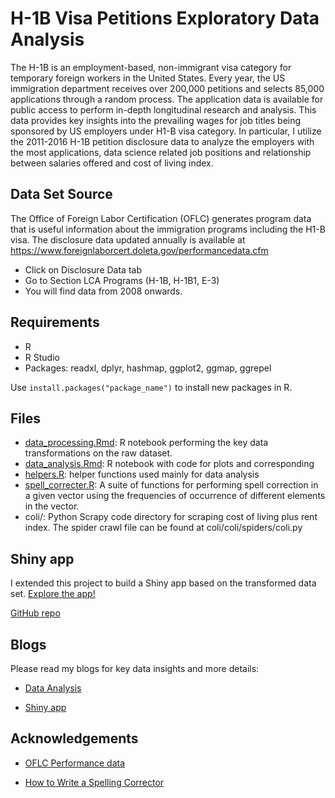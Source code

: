 # H-1B Visa Petitions Exploratory Data Analysis

The H-1B is an employment-based, non-immigrant visa category for temporary foreign workers in the United States. Every year, the US immigration department receives over 200,000 petitions and selects 85,000 applications through a random process. The application data is available for public access to perform in-depth longitudinal research and analysis. This data provides key insights into the prevailing wages for job titles being sponsored by US employers under H1-B visa category. In particular, I utilize the 2011-2016 H-1B petition disclosure data to analyze the employers with the most applications, data science related job positions and relationship between salaries offered and cost of living index.



## Data Set Source
The Office of Foreign Labor Certification (OFLC) generates program data that is useful information about the immigration programs including the H1-B visa. The disclosure data updated annually is available at https://www.foreignlaborcert.doleta.gov/performancedata.cfm

- Click on Disclosure Data tab
- Go to Section LCA Programs (H-1B, H-1B1, E-3)
- You will find data from 2008 onwards.

## Requirements
- R
- R Studio
- Packages: readxl, dplyr, hashmap, ggplot2, ggmap, ggrepel

Use `install.packages("package_name")` to install new packages in R.

## Files

- [data_processing.Rmd](https://github.com/sharan-naribole/H1B_visa_eda/blob/master/data_processing.Rmd): R notebook performing the key data transformations on the raw dataset.
- [data_analysis.Rmd](https://github.com/sharan-naribole/H1B_visa_eda/blob/master/data_analysis.Rmd): R notebook with code for plots and corresponding 
- [helpers.R](https://github.com/sharan-naribole/H1B_visa_eda/blob/master/helpers.R): helper functions used mainly for data analysis
- [spell_correcter.R](https://github.com/sharan-naribole/H1B_visa_eda/blob/master/spell_correcter.R): A suite of functions for performing spell correction in a given vector using the frequencies of occurrence of different elements in the vector.
- coli/: Python Scrapy code directory for scraping cost of living plus rent index. The spider crawl file can be found at coli/coli/spiders/coli.py

## Shiny app
I extended this project to build a Shiny app based on the transformed data set. [Explore the app!](https://sharan-naribole.shinyapps.io/h_1b/)

[GitHub repo](https://github.com/sharan-naribole/H1b_visa_shiny)

## Blogs

Please read my blogs for key data insights and more details:
 - [Data Analysis](http://blog.nycdatascience.com/student-works/h-1b-visa-petitions-exploratory-data-analysis/)
 
 - [Shiny app](http://blog.nycdatascience.com/student-works/h-1b-visa-applications-exploration-using-shiny/)
 
## Acknowledgements

- [OFLC Performance data](https://www.foreignlaborcert.doleta.gov/performancedata.cfm)

- [How to Write a Spelling Corrector](http://norvig.com/spell-correct.html)
